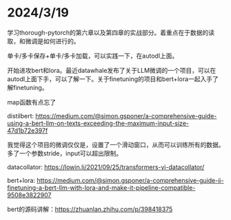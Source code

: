 # 2024/3/19

学习thorough-pytorch的第六章以及第四章的实战部分。着重点在于数据的读取，和微调是如何进行的。

单卡/多卡保存+单卡/多卡加载，可以实践一下，在autodl上面。

开始进攻bert和lora。最近datawhale发布了关于LLM微调的一个项目，可以在autodl上面下手，可以了解一下。关于finetuning的项目和bert+lora一起入手了解finetuning。

map函数有点忘了

distilbert: https://medium.com/@simon.gsponer/a-comprehensive-guide-using-a-bert-llm-on-texts-exceeding-the-maximum-input-size-47d1b72e397f

我觉得这个项目的微调仅仅是，设置了一个滑动窗口，从而可以训练所有的数据。多了一个参数stride，input可以超出限制。

datacollator: https://lowin.li/2021/09/25/transformers-yi-datacollator/

bert+lora: https://medium.com/@simon.gsponer/a-comprehensive-guide-ii-finetuning-a-bert-llm-with-lora-and-make-it-pipeline-compatible-9508e3822907

bert的源码讲解：https://zhuanlan.zhihu.com/p/398418375